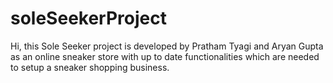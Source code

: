 # soleSeekerProject

Hi, this Sole Seeker project is developed by Pratham Tyagi and Aryan Gupta as an online sneaker store with up to date 
functionalities which are needed to setup a sneaker shopping business.
